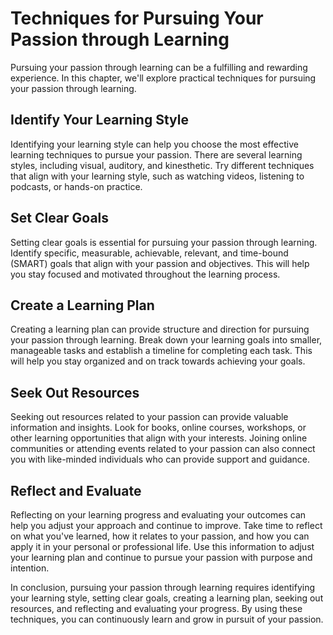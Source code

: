 Techniques for Pursuing Your Passion through Learning
========================================================================================================

Pursuing your passion through learning can be a fulfilling and rewarding experience. In this chapter, we'll explore practical techniques for pursuing your passion through learning.

Identify Your Learning Style
----------------------------

Identifying your learning style can help you choose the most effective learning techniques to pursue your passion. There are several learning styles, including visual, auditory, and kinesthetic. Try different techniques that align with your learning style, such as watching videos, listening to podcasts, or hands-on practice.

Set Clear Goals
---------------

Setting clear goals is essential for pursuing your passion through learning. Identify specific, measurable, achievable, relevant, and time-bound (SMART) goals that align with your passion and objectives. This will help you stay focused and motivated throughout the learning process.

Create a Learning Plan
----------------------

Creating a learning plan can provide structure and direction for pursuing your passion through learning. Break down your learning goals into smaller, manageable tasks and establish a timeline for completing each task. This will help you stay organized and on track towards achieving your goals.

Seek Out Resources
------------------

Seeking out resources related to your passion can provide valuable information and insights. Look for books, online courses, workshops, or other learning opportunities that align with your interests. Joining online communities or attending events related to your passion can also connect you with like-minded individuals who can provide support and guidance.

Reflect and Evaluate
--------------------

Reflecting on your learning progress and evaluating your outcomes can help you adjust your approach and continue to improve. Take time to reflect on what you've learned, how it relates to your passion, and how you can apply it in your personal or professional life. Use this information to adjust your learning plan and continue to pursue your passion with purpose and intention.

In conclusion, pursuing your passion through learning requires identifying your learning style, setting clear goals, creating a learning plan, seeking out resources, and reflecting and evaluating your progress. By using these techniques, you can continuously learn and grow in pursuit of your passion.
